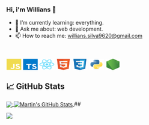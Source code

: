 ### Hi, i'm Willians 👋

- 🌱 I’m currently learning: everything.
- 💬 Ask me about: web development.
- 📫 How to reach me: willians.silva9620@gmail.com
  
##

<div style="display: inline_block"><br>
  <img align="center" alt="Rafa-Js" height="30" width="40" src="https://raw.githubusercontent.com/devicons/devicon/master/icons/javascript/javascript-plain.svg">
  <img align="center" alt="Rafa-Ts" height="30" width="40" src="https://raw.githubusercontent.com/devicons/devicon/master/icons/typescript/typescript-plain.svg">
  <img align="center" alt="React" height="30" width="40" src="https://raw.githubusercontent.com/devicons/devicon/master/icons/react/react-original.svg">
  <img align="center" alt="HTML" height="30" width="40" src="https://raw.githubusercontent.com/devicons/devicon/master/icons/html5/html5-original.svg">
  <img align="center" alt="CSS" height="30" width="40" src="https://raw.githubusercontent.com/devicons/devicon/master/icons/css3/css3-original.svg">
  <img align="center" alt="Python" height="30" width="40" src="https://raw.githubusercontent.com/devicons/devicon/master/icons/python/python-original.svg">
  <img align="center" alt="nodejs" height="30" width="40" src="https://raw.githubusercontent.com/devicons/devicon/master/icons/nodejs/nodejs-original.svg">

</div>

## &#x1f4c8; GitHub Stats
<a href="https://github.com/willians-e-silva/willians-e-silva">
  <img align="center" src="https://github-readme-stats.vercel.app/api/top-langs/?username=willians-e-silva&hide=java,html,tex&title_color=579DFF&text_color=c9cacc&icon_color=579DFF&bg_color=1d1f21&langs_count=3&locale=pt-br" />
</a>
<a href="https://github.com/willians-e-silva/willians-e-silva">
  <img align="center" src="https://github-readme-stats.vercel.app/api?username=willians-e-silva&show_icons=true&line_height=27&count_private=true&title_color=579DFF&text_color=c9cacc&icon_color=579DFF&bg_color=1d1f21&locale=pt-br&rank_icon=github" alt="Martin's GitHub Stats" />
</a>
  ## 
  
  <a href="https://www.linkedin.com/in/willians-e-silva" target="_blank"><img src="https://img.shields.io/badge/-LinkedIn-%230077B5?style=for-the-badge&logo=linkedin&logoColor=white" target="_blank"></a> 
